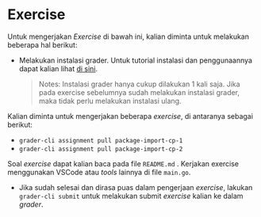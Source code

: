 # Exercise
Untuk mengerjakan *Exercise* di bawah ini, kalian diminta untuk melakukan beberapa hal berikut:
* Melakukan instalasi grader. Untuk tutorial instalasi dan penggunaannya dapat kalian lihat [di sini]().
  >Notes: Instalasi grader hanya cukup dilakukan 1 kali saja. Jika pada exercise sebelumnya sudah melakukan instalasi grader, maka tidak perlu melakukan instalasi ulang.

Kalian diminta untuk mengerjakan beberapa *exercise*, di antaranya sebagai berikut:
* `grader-cli assignment pull package-import-cp-1`
* `grader-cli assignment pull package-import-cp-2`

Soal *exercise* dapat kalian baca pada file `README.md` . Kerjakan exercise menggunakan VSCode atau *tools* lainnya di file `main.go`.

* Jika sudah selesai dan dirasa puas dalam pengerjaan *exercise*, lakukan `grader-cli submit` untuk melakukan submit *exercise* kalian ke dalam *grader*.
